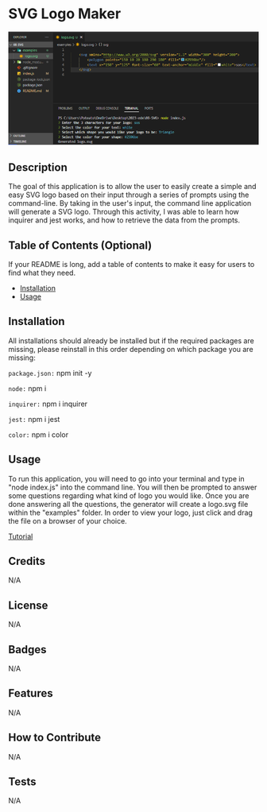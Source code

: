 # SVG Logo Maker

![Screenshot](/images/wesbite.png)

## Description

The goal of this application is to allow the user to easily create a simple and easy SVG logo based on their input through a series of prompts using the command-line. By taking in the user's input, the command line application will generate a SVG logo. Through this activity, I was able to learn how inquirer and jest works, and how to retrieve the data from the prompts.

## Table of Contents (Optional)

If your README is long, add a table of contents to make it easy for users to find what they need.

- [Installation](#installation)
- [Usage](#usage)

## Installation

All installations should already be installed but if the required packages are missing, please reinstall in this order depending on which package you are missing:

`package.json:` npm init -y 

`node:` npm i 

`inquirer:` npm i inquirer

`jest:` npm i jest

`color:` npm i color

## Usage

To run this application, you will need to go into your terminal and type in "node index.js" into the command line. You will then be prompted to answer some questions regarding what kind of logo you would like. Once you are done answering all the questions, the generator will create a logo.svg file within the "examples" folder. In order to view your logo, just click and drag the file on a browser of your choice.

[Tutorial](https://drive.google.com/file/d/16PJJjgamT3q0Ez9sGO1iIItOvtt2atPp/view)

## Credits

N/A

## License

N/A

## Badges

N/A

## Features

N/A

## How to Contribute

N/A

## Tests

N/A